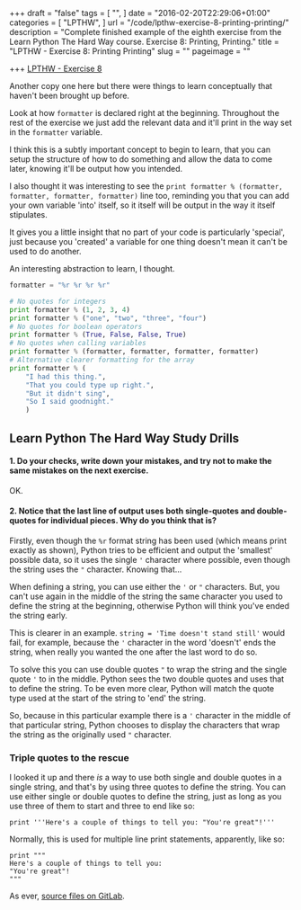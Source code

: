 +++
draft = "false"
tags = [
  "",
]
date = "2016-02-20T22:29:06+01:00"
categories = [
  "LPTHW",
]
url = "/code/lpthw-exercise-8-printing-printing/"
description = "Complete finished example of the eighth exercise from the Learn Python The Hard Way course. Exercise 8: Printing, Printing."
title = "LPTHW - Exercise 8: Printing Printing"
slug = ""
pageimage = ""

+++
[LPTHW - Exercise 8](http://learnpythonthehardway.org/book/ex8.html)

Another copy one here but there were things to learn conceptually that haven't been brought up before. 

Look at how `formatter` is declared right at the beginning. Throughout the rest of the exercise we just add the relevant data and it'll print in the way set in the `formatter` variable. 

I think this is a subtly important concept to begin to learn, that you can setup the structure of how to do something and allow the data to come later, knowing it'll be output how you intended. 

I also thought it was interesting to see the `print formatter % (formatter, formatter, formatter, formatter)` line too, reminding you that you can add your own variable 'into' itself, so it itself will be output in the way it itself stipulates. 

It gives you a little insight that no part of your code is particularly 'special', just because you 'created' a variable for one thing doesn't mean it can't be used to do another. 

An interesting abstraction to learn, I thought. 
 
```python
formatter = "%r %r %r %r"

# No quotes for integers
print formatter % (1, 2, 3, 4)
print formatter % ("one", "two", "three", "four")
# No quotes for boolean operators
print formatter % (True, False, False, True)
# No quotes when calling variables
print formatter % (formatter, formatter, formatter, formatter)
# Alternative clearer formatting for the array
print formatter % (
    "I had this thing.",
    "That you could type up right.",
    "But it didn't sing",
    "So I said goodnight."
    )
```

## Learn Python The Hard Way Study Drills

#### 1. Do your checks, write down your mistakes, and try not to make the same mistakes on the next exercise.

OK.

#### 2. Notice that the last line of output uses both single-quotes and double-quotes for individual pieces. Why do you think that is?

Firstly, even though the `%r` format string has been used (which means print exactly as shown), Python tries to be efficient and output the 'smallest' possible data, so it uses the single `'` character where possible, even though the string uses the `"` character. Knowing that...

When defining a string, you can use either the `'` or `"` characters. But, you can't use again in the middle of the string the same character you used to define the string at the beginning, otherwise Python will think you've ended the string early. 

This is clearer in an example. `string = 'Time doesn't stand still'` would fail, for example, because the `'` character in the word 'doesn't' ends the string, when really you wanted the one after the last word to do so.

To solve this you can use double quotes `"` to wrap the string and the single quote `'` to in the middle. Python sees the two double quotes and uses that to define the string. To be even more clear, Python will match the quote type used at the start of the string to 'end' the string. 

So, because in this particular example there is a `'` character in the middle of that particular string, Python chooses to display the characters that wrap the string as the originally used `"` character.

### Triple quotes to the rescue

I looked it up and there *is* a way to use both single and double quotes in a single string, and that's by using three quotes to define the string. You can use either single or double quotes to define the string, just as long as you use three of them to start and three to end like so:

`print '''Here's a couple of things to tell you: "You're great"!'''`

Normally, this is used for multiple line print statements, apparently, like so:
 
```
print """
Here's a couple of things to tell you: 
"You're great"!
"""
``` 

As ever, [source files on GitLab](https://github.com/PuffinBlue/LPTHW).
